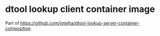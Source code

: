 # dtool lookup client container image

Part of https://github.com/jotelha/dtool-lookup-server-container-composition.
